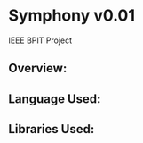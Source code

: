 # Symphony v0.01
IEEE BPIT Project


## Overview:







## Language Used:






## Libraries Used:
